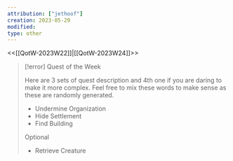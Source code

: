 ```yaml
---
attribution: ["jethoof"]
creation: 2023-05-29
modified: 
type: other
---
```

<<[[QotW-2023W22]]|[[QotW-2023W24]]>>

> [!error] Quest of the Week
> 
>Here are 3 sets of quest description and 4th one if you are daring to make it more complex. Feel free to mix these words to make sense as these are randomly generated.
>- Undermine Organization
>- Hide Settlement 
>- Find Building
>
>Optional
>
> - Retrieve Creature